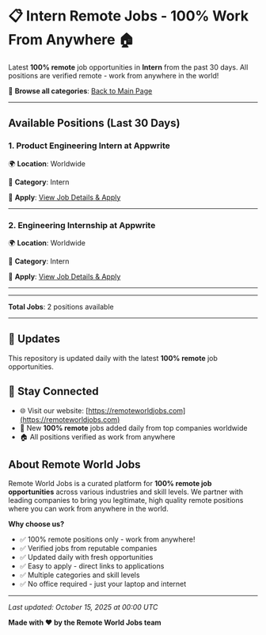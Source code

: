 # 📋 Intern Remote Jobs - 100% Work From Anywhere 🏠

Latest **100% remote** job opportunities in **Intern** from the past 30 days. All positions are verified remote - work from anywhere in the world!

🔗 **Browse all categories**: [Back to Main Page](README.md)

---

## Available Positions (Last 30 Days)

### 1. Product Engineering Intern at Appwrite

🌍 **Location**: Worldwide

📍 **Category**: Intern

🔗 **Apply**: [View Job Details & Apply](https://remoteworldjobs.com/product-engineering-intern-appwrite)

---

### 2. Engineering Internship at Appwrite

🌍 **Location**: Worldwide

📍 **Category**: Intern

🔗 **Apply**: [View Job Details & Apply](https://remoteworldjobs.com/engineering-internship-appwrite)

---


---

**Total Jobs**: 2 positions available

---

## 🔄 Updates

This repository is updated daily with the latest **100% remote** job opportunities.

## 📧 Stay Connected

- 🌐 Visit our website: [https://remoteworldjobs.com](https://remoteworldjobs.com)
- 💼 New **100% remote** jobs added daily from top companies worldwide
- 🏠 All positions verified as work from anywhere

## About Remote World Jobs

Remote World Jobs is a curated platform for **100% remote job opportunities** across various industries and skill levels. We partner with leading companies to bring you legitimate, high quality remote positions where you can work from anywhere in the world.

**Why choose us?**
- ✅ 100% remote positions only - work from anywhere!
- ✅ Verified jobs from reputable companies
- ✅ Updated daily with fresh opportunities
- ✅ Easy to apply - direct links to applications
- ✅ Multiple categories and skill levels
- ✅ No office required - just your laptop and internet

---

_Last updated: October 15, 2025 at 00:00 UTC_

**Made with ❤️ by the Remote World Jobs team**
